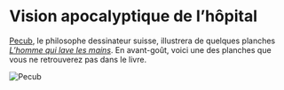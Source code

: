 # Vision apocalyptique de l&#8217;hôpital

[Pecub](http://www.pecub.ch/), le philosophe dessinateur suisse, illustrera de quelques planches [*L’homme qui lave les mains*](https://tcrouzet.com/homme-qui-lave-les-mains/). En avant-goût, voici une des planches que vous ne retrouverez pas dans le livre.<span id="more-33347"></span>

![Pecub](https://tcrouzet.com/images_tc/2013/09/pl_01.jpg)